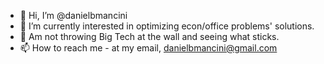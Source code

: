 - 👋 Hi, I’m @danielbmancini 
- 👀 I’m currently interested in optimizing econ/office problems' solutions.
- 🌱 Am not throwing Big Tech at the wall and seeing what sticks.
- 📫 How to reach me - at my email, danielbmancini@gmail.com
